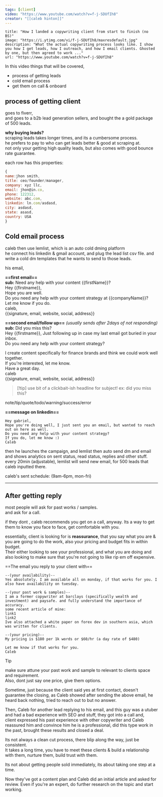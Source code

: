 ```yaml
---
tags: [client]
video: "https://www.youtube.com/watch?v=f-j-SDUfIh8"
creator: "[[caleb hinton]]"
---
```

```embed
title: "How I landed a copywriting client from start to finish (no BS)"
image: "https://i.ytimg.com/vi/f-j-SDUfIh8/maxresdefault.jpg"
description: "What the actual copywriting process looks like. I show you how I get leads, how I outreach, and how I email clients. Ghosted by one, but then agreed to work ..."
url: "https://www.youtube.com/watch?v=f-j-SDUfIh8"
```


In this video things that will be covered,
- process of getting leads
- cold email process
- get them on call & onboard

## process of getting client

goes to fiverr,\
and goes to a b2b lead generation sellers, and bought the a gold package of 500 leads.

**why buying leads?**\
scraping leads takes longer times, and its a cumbersome process.\
he prefers to pay to who can get leads better & good at scraping at.\
not only your getting high quality leads, but also comes with good bounce rate guarantee.

each row has this properties:
```js
{
name:jhon smith,
title: ceo/founder/manager,
company: xyz llc,
email: jhon@in.co,
phone: 122312,
website: abc.com,
linkedin: ln.com/asdasd,
city: asdasd,
state: asasd,
country: USA
}
```

## Cold email process

caleb then use lemlist, which is an auto cold dming platform\
he connect his linkedin & gmail account, and plug the lead list csv file. and write a cold dm templates that he wants to send to those leads.

his email,

**==first email==**\
**sub:** Need any help with your content {{firstName}}?\
Hey {{firstname}},\
Hope you are well.\
Do you need any help with your content strategy at {{companyName}}?\
Let me know if you do.\
caleb,\
{{signature, email, website, social, address}}

**==second email/follow up==** *(usually sends after 2days of not responding)* \
**sub:** Did you miss this?\
Hey {{firstname}},
Just following up in case my last email got buried in your inbox.\
Do you need any help with your content strategy?

I create content specifically for finance brands and think we could work well together.\
If you're interested, let me know.\
Have a great day.\
caleb\
{{signature, email, website, social, address}}


> [!tip] use bit of a clickbait-ish headline for subject!
> ex: did you miss this?

note/tip/quote/todo/warning/success/error

**==message on linkedin==**

```
Hey gabriel,
Hope you're doing well, I just sent you an email, but wanted to reach out on here as well.
Do you need any help with your content strategy?
If you do, let me know :)
Caleb
```

then he launches the campaign, and lemlist then auto send dm and email and shows analytics on sent status, read status, replies and other stuff.\
every 20min (adjustable), lemlist will send new email, for 500 leads that caleb inputted there.

caleb's sent schedule: (9am-6pm, mon-fri)

---
## After getting reply

most people will ask for past works / samples.\
and ask for a call.

if they dont , caleb recommends you get on a call, anyway. Its a way to get them to know you face to face, get comfortable with you.

essentially, client is looking for is **reassurance**, that you say what you are & you are going to do the work, also your pricing and budget fits in within budget.\
Their either looking to see your professional, and what you are doing and also looking to make sure that you're not going to like rip em off expensive.

==The email you reply to your client with==

```
--(your availability)--
Yes absolutely. I am available all on monday, if that works for you. I also have availability on tuesday.

--(your past work & samples)--
I am a former copywriter at barclays (specifically wealth and investment) and paysafe. and fully understand the importance of accuracy.
some recent article of mine:
link1
link2
Ive also attached a white paper on forex dev in southern asia, which was written for clients.

--(your pricing)--
My pricing is $180 per 1k words or $60/hr (a day rate of $480)

Let me know if that works for you.
Caleb
```


> [!tip] 
> make sure attune your past work and sample to relevant to clients space and requirement.\
> Also, dont just say one price, give them options.


Sometime, just because the client said yes at first contact, doesn't guarantee the closing, as Caleb showed after sending the above email, he heard back nothing, tried to reach out to but no answer.

Then, Caleb for another lead replying to his email, and this guy was a utuber and had a bad experience with SEO and stuff, they got into a call and,\
client expressed his past experience with other copywriter and Caleb reassured him and convince him he is a professional, did this type work in the past, brought these results and closed a deal.

Its not always a clean cut process, there blip along the way, just be consistent.\
It takes a long time, you have to meet these clients & build a relationship with them, nurture them, build trust with them. 

Its not about getting people sold immediately, its about taking one step at a time.

Now they've got a content plan and Caleb did an initial article and asked for review. Even if you're an expert, do further research on the topic and start working.


